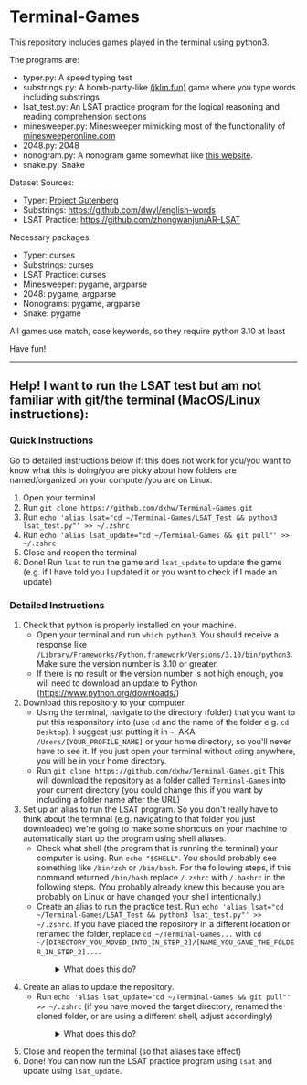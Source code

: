 # Terminal-Games

This repository includes games played in the terminal using python3.

The programs are:
* typer.py: A speed typing test
* substrings.py: A bomb-party-like [(jklm.fun)](jklm.fun) game where you type words including substrings
* lsat_test.py: An LSAT practice program for the logical reasoning and reading comprehension sections
* minesweeper.py: Minesweeper mimicking most of the functionality of [minesweeperonline.com](minesweeperonline.com)
* 2048.py: 2048
* nonogram.py: A nonogram game somewhat like [this website](https://www.puzzle-nonograms.com/).
* snake.py: Snake

Dataset Sources:
* Typer: [Project Gutenberg](https://www.gutenberg.org/)
* Substrings: https://github.com/dwyl/english-words
* LSAT Practice: https://github.com/zhongwanjun/AR-LSAT

Necessary packages:
* Typer: curses
* Substrings: curses
* LSAT Practice: curses
* Minesweeper: pygame, argparse
* 2048: pygame, argparse
* Nonograms: pygame, argparse
* Snake: pygame

All games use match, case keywords, so they require python 3.10 at least

Have fun!

---
## Help! I want to run the LSAT test but am not familiar with git/the terminal (MacOS/Linux instructions):

### Quick Instructions
Go to detailed instructions below if: this does not work for you/you want to know what this is doing/you are picky about how folders are named/organized on your computer/you are on Linux. 

1. Open your terminal
2. Run `git clone https://github.com/dxhw/Terminal-Games.git`
3. Run `echo 'alias lsat="cd ~/Terminal-Games/LSAT_Test && python3 lsat_test.py"' >> ~/.zshrc`
4. Run `echo 'alias lsat_update="cd ~/Terminal-Games && git pull"' >> ~/.zshrc`
5. Close and reopen the terminal
6. Done! Run `lsat` to run the game and `lsat_update` to update the game (e.g. if I have told you I updated it or you want to check if I made an update)

### Detailed Instructions

1. Check that python is properly installed on your machine. 
    * Open your terminal and run `which python3`. You should receive a response like `/Library/Frameworks/Python.framework/Versions/3.10/bin/python3`. Make sure the version number is 3.10 or greater.
    * If there is no result or the version number is not high enough, you will need to download an update to Python (https://www.python.org/downloads/)
2. Download this repository to your computer. 
    * Using the terminal, navigate to the directory (folder) that you want to put this responsitory into (use `cd` and the name of the folder e.g. `cd Desktop`). I suggest just putting it in `~`, AKA `/Users/[YOUR_PROFILE_NAME]` or your home directory, so you'll never have to see it. If you just open your terminal without `cd`ing anywhere, you will be in your home directory.
    * Run `git clone https://github.com/dxhw/Terminal-Games.git` This will download the repository as a folder called `Terminal-Games` into your current directory (you could change this if you want by including a folder name after the URL)
3. Set up an alias to run the LSAT program. So you don't really have to think about the terminal (e.g. navigating to that folder you just downloaded) we're going to make some shortcuts on your machine to automatically start up the program using shell aliases. 
    * Check what shell (the program that is running the terminal) your computer is using. Run `echo "$SHELL"`. You should probably see something like `/bin/zsh` or `/bin/bash`. For the following steps, if this command returned `/bin/bash` replace `/.zshrc` with `/.bashrc` in the following steps. (You probably already knew this because you are probably on Linux or have changed your shell intentionally.)
    * Create an alias to run the practice test. Run `echo 'alias lsat="cd ~/Terminal-Games/LSAT_Test && python3 lsat_test.py"' >> ~/.zshrc`. If you have placed the repository in a different location or renamed the folder, replace `cd ~/Terminal-Games...` with `cd ~/[DIRECTORY_YOU_MOVED_INTO_IN_STEP_2]/[NAME_YOU_GAVE_THE_FOLDER_IN_STEP_2]...`. 
<details>    
<summary style="margin-left: 80px;"> What does this do? </summary>
This alias: 

1. Moves to the `LSAT_Test` directory inside of this repository (this is necessary because of how the question file paths are set up) and 
2. Runs the `lsat_test` program using Python. 

The `echo 'alias [ALIAS_NAME]="[COMMAND]"' >> ~/.zshrc` says "append to my shell configuration file (`/.zshrc` or maybe `/.bashrc`) this alias command so that when I run the alias name, my terminal treats it as the full command"
</details>

4. Create an alias to update the repository. 
    * Run `echo 'alias lsat_update="cd ~/Terminal-Games && git pull"' >> ~/.zshrc` (if you have moved the target directory, renamed the cloned folder, or are using a different shell, adjust accordingly)
<details>
<summary style="margin-left: 80px;"> What does this do? </summary>
This alias: 

1. Moves to the `Terminal-Games` directory (the repository folder) and
2. Pulls the latest updates to this repository using `git pull`
</details>

5. Close and reopen the terminal (so that aliases take effect)
6. Done! You can now run the LSAT practice program using `lsat` and update using `lsat_update`.
